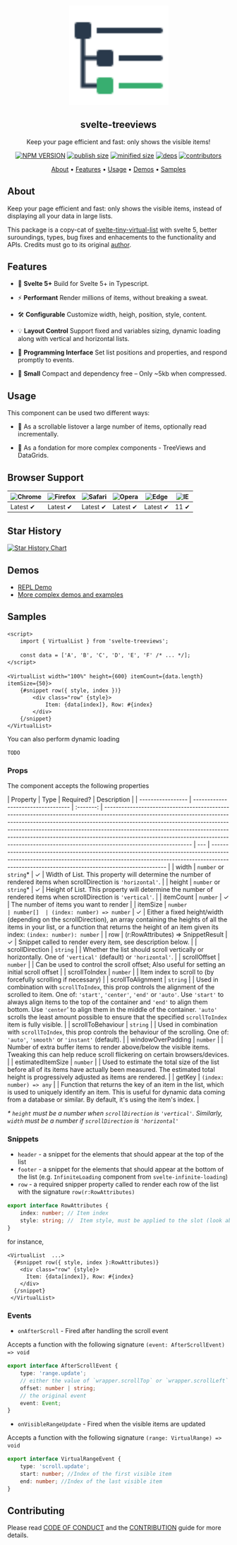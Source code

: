 <p align="center"><img src="./static/favicon.svg" alt="Logo" width="225"></p>
<h2 align="center">svelte-treeviews</h2>
<p align="center">Keep your page efficient and fast: only shows the visible items!</p>

<p align="center">
  <a href="https://badgen.net/npm/v/svelte-treeviews"><img src="https://badgen.net/npm/v/svelte-treeviews" alt="NPM VERSION"></a>
  <a href="https://badgen.net/packagephobia/publish/svelte-treeviews"><img src="https://badgen.net/packagephobia/publish/svelte-treeviews" alt="publish size"></a>
  <a href="https://badgen.net/packagephobia/publish/svelte-treeviews"><img src="https://orefalo.github.io/svelte-treeviews/minified-size-badge.svg" alt="minified size"></a>
    <a href="https://orefalo.github.io/svelte-treeviews/minified-size-badge.svg"><img src="https://badgen.net/bundlephobia/dependency-count/svelte-treeviews" alt="deps"></a>
      <a href="https://badgen.net/github/contributors/orefalo/svelte-treeviews"><img src="https://badgen.net/github/contributors/orefalo/svelte-treeviews" alt="contributors"></a>
</p>
<p align="center">
  <a href="#about">About</a> •
  <a href="#features">Features</a> •
  <a href="#usage">Usage</a> •
  <a href="#demos">Demos</a> •
  <a href="#samples">Samples</a>
</p>

## About

Keep your page efficient and fast: only shows the visible items, instead of displaying all your data in large lists.

This package is a copy-cat of [svelte-tiny-virtual-list](https://github.com/jonasgeiler/svelte-tiny-virtual-list) with svelte 5, better suroundings, types, bug fixes and enhacements to the functionality and APIs. Credits must go to its original [author](https://github.com/jonasgeiler).

## Features

- 🔄 **Svelte 5+**
  Build for Svelte 5+ in Typescript.

- ⚡ **Performant**
  Render millions of items, without breaking a sweat.

- 🛠 **Configurable**
  Customize width, heigh, position, style, content.
- 💡 **Layout Control**
  Support fixed and variables sizing, dynamic loading along with vertical and horizontal lists.

- 🧠 **Programming Interface**
  Set list positions and properties, and respond promptly to events.

- 🤏 **Small**
  Compact and dependency free – Only ~5kb when compressed.

## Usage

This component can be used two different ways:

- 🤖 As a scrollable listover a large number of items, optionally read incrementally.

- 🧩 As a fondation for more complex components - TreeViews and DataGrids.

## Browser Support

| ![Chrome](https://raw.github.com/alrra/browser-logos/master/src/chrome/chrome_48x48.png) | ![Firefox](https://raw.github.com/alrra/browser-logos/master/src/firefox/firefox_48x48.png) | ![Safari](https://raw.github.com/alrra/browser-logos/master/src/safari/safari_48x48.png) | ![Opera](https://raw.github.com/alrra/browser-logos/master/src/opera/opera_48x48.png) | ![Edge](https://raw.github.com/alrra/browser-logos/master/src/edge/edge_48x48.png) | ![IE](https://raw.github.com/alrra/browser-logos/master/src/archive/internet-explorer_9-11/internet-explorer_9-11_48x48.png) |
| ---------------------------------------------------------------------------------------- | ------------------------------------------------------------------------------------------- | ---------------------------------------------------------------------------------------- | ------------------------------------------------------------------------------------- | ---------------------------------------------------------------------------------- | ---------------------------------------------------------------------------------------------------------------------------- |
| Latest ✔                                                                                | Latest ✔                                                                                   | Latest ✔                                                                                | Latest ✔                                                                             | Latest ✔                                                                          | 11 ✔                                                                                                                        |

## Star History

[![Star History Chart](https://api.star-history.com/svg?repos=orefalo/svelte-treeviews&type=Date)](https://star-history.com/#orefalo/svelte-treeviews&Date)

## Demos

- [REPL Demo](https://svelte.dev/repl/1e96cbd4bcd148e3b85a4c8ca76d7309)
- [More complex demos and examples](https://orefalo.github.io/svelte-treeviews/)

## Samples

```svelte
<script>
	import { VirtualList } from 'svelte-treeviews';

	const data = ['A', 'B', 'C', 'D', 'E', 'F' /* ... */];
</script>

<VirtualList width="100%" height={600} itemCount={data.length} itemSize={50}>
	{#snippet row({ style, index })}
		<div class="row" {style}>
			Item: {data[index]}, Row: #{index}
		</div>
	{/snippet}
</VirtualList>
```

You can also perform dynamic loading

```svelte
TODO
```

### Props

The component accepts the following properties

| Property          | Type                               | Required? | Description                                                                                                                                                                                                                                                                                                                                                                                                                           |
| ----------------- | ---------------------------------- | :-------: | ------------------------------------------------------------------------------------------------------------------------------------------------------------------------------------------------------------------------------------------------------------------------------------------------------------------------------------------------------------------------------------------------------------------------------------- | --- | -------------------------------------------------------------------------------------------------------------------------------------------------------------------------------------------------------------------------- |
| width             | `number` or `string`\*             |     ✓     | Width of List. This property will determine the number of rendered items when scrollDirection is `'horizontal'`.                                                                                                                                                                                                                                                                                                                      |
| height            | `number` or `string`\*             |     ✓     | Height of List. This property will determine the number of rendered items when scrollDirection is `'vertical'`.                                                                                                                                                                                                                                                                                                                       |
| itemCount         | `number`                           |     ✓     | The number of items you want to render                                                                                                                                                                                                                                                                                                                                                                                                |
| itemSize          | `number                            | number[]  | (index: number) => number`                                                                                                                                                                                                                                                                                                                                                                                                            | ✓   | Either a fixed height/width (depending on the scrollDirection), an array containing the heights of all the items in your list, or a function that returns the height of an item given its index: `(index: number): number` |
| row               | (r:RowAttributes) => SnippetResult |     ✓     | Snippet called to render every item, see description below.                                                                                                                                                                                                                                                                                                                                                                           |
| scrollDirection   | `string`                           |           | Whether the list should scroll vertically or horizontally. One of `'vertical'` (default) or `'horizontal'`.                                                                                                                                                                                                                                                                                                                           |
| scrollOffset      | `number`                           |           | Can be used to control the scroll offset; Also useful for setting an initial scroll offset                                                                                                                                                                                                                                                                                                                                            |
| scrollToIndex     | `number`                           |           | Item index to scroll to (by forcefully scrolling if necessary)                                                                                                                                                                                                                                                                                                                                                                        |
| scrollToAlignment | `string`                           |           | Used in combination with `scrollToIndex`, this prop controls the alignment of the scrolled to item. One of: `'start'`, `'center'`, `'end'` or `'auto'`. Use `'start'` to always align items to the top of the container and `'end'` to align them bottom. Use `'center`' to align them in the middle of the container. `'auto'` scrolls the least amount possible to ensure that the specified `scrollToIndex` item is fully visible. |
| scrollToBehaviour | `string`                           |           | Used in combination with `scrollToIndex`, this prop controls the behaviour of the scrolling. One of: `'auto'`, `'smooth'` or `'instant'` (default).                                                                                                                                                                                                                                                                                   |
| windowOverPadding | `number`                           |           | Number of extra buffer items to render above/below the visible items. Tweaking this can help reduce scroll flickering on certain browsers/devices.                                                                                                                                                                                                                                                                                    |
| estimatedItemSize | `number`                           |           | Used to estimate the total size of the list before all of its items have actually been measured. The estimated total height is progressively adjusted as items are rendered.                                                                                                                                                                                                                                                          |
| getKey            | `(index: number) => any`           |           | Function that returns the key of an item in the list, which is used to uniquely identify an item. This is useful for dynamic data coming from a database or similar. By default, it's using the item's index.                                                                                                                                                                                                                         |

_\* `height` must be a number when `scrollDirection` is `'vertical'`. Similarly, `width` must be a number if `scrollDirection` is `'horizontal'`_

### Snippets

- `header` - a snippet for the elements that should appear at the top of the list
- `footer` - a snippet for the elements that should appear at the bottom of the list (e.g. `InfiniteLoading` component from `svelte-infinite-loading`)
- `row` - a required snipper property called to render each row of the list with the signature `row(r:RowAttributes)`

```typescript
export interface RowAttributes {
	index: number; // Item index
	style: string; //  Item style, must be applied to the slot (look above for example)
}
```

for instance,

```svelte
<VirtualList  ...>
  {#snippet row({ style, index }:RowAttributes)}
    <div class="row" {style}>
      Item: {data[index]}, Row: #{index}
    </div>
  {/snippet}
 </VirtualList>
```

### Events

- `onAfterScroll` - Fired after handling the scroll event

Accepts a function with the following signature `(event: AfterScrollEvent) => void`

```typescript
export interface AfterScrollEvent {
	type: 'range.update';
	// either the value of `wrapper.scrollTop` or `wrapper.scrollLeft`
	offset: number | string;
	// the original event
	event: Event;
}
```

- `onVisibleRangeUpdate` - Fired when the visible items are updated

Accepts a function with the following signature `(range: VirtualRange) => void`

```typescript
export interface VirtualRangeEvent {
	type: 'scroll.update';
	start: number; //Index of the first visible item
	end: number; //Index of the last visible item
}
```

## Contributing

Please read [CODE OF CONDUCT](CODE_OF_CONDUCT.md) and the [CONTRIBUTION](CONTRIBUTING.md) guide for more details.

